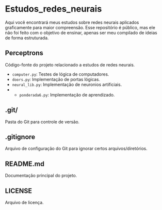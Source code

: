 # Estudos_redes_neurais
Aqui você encontrará meus estudos sobre redes neurais aplicados graficamente para maior compreensão. Esse repositório é público, mas ele não foi feito com o objetivo de ensinar, apenas ser meu compilado de ideias de forma estruturada.

## Perceptrons
Código-fonte do projeto relacionado a estudos de redes neurais.

- `computer.py`: Testes de lógica de computadores.
- `doors.py`: Implementação de portas lógicas.
- `neural_lib.py`: Implementação de neuronios artificiais.
- - `ponderada6.py`: Implementação de aprendizado.

## .git/
Pasta do Git para controle de versão.

## .gitignore
Arquivo de configuração do Git para ignorar certos arquivos/diretórios.

## README.md
Documentação principal do projeto.

## LICENSE
Arquivo de licença.
